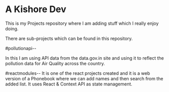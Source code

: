 # A Kishore Dev

This is my Projects repository where I am adding stuff which I really enjoy doing. 

There are sub-projects which can be found in this repository.

#pollutionapi--

In this I am using API data from the data.gov.in site and using it to reflect the pollution data for Air Quality across the country.

#reactmodules--
It is one of the react projects created and it is a web version of a Phonebook where we can add names and then search from the added list. It uses React & Context API as state management. 
